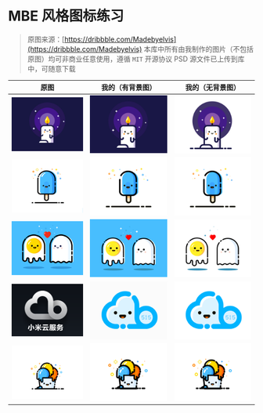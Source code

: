 # MBE 风格图标练习

> 原图来源：[https://dribbble.com/Madebyelvis](https://dribbble.com/Madebyelvis)
> 本库中所有由我制作的图片（不包括原图）均可非商业任意使用，遵循 `MIT` 开源协议
> PSD 源文件已上传到库中，可随意下载

原图|我的（有背景图）|我的（无背景图）
:--:|:--:|:--:
![](./imgs/chandle_origin.jpg)|![](./imgs/chandle_background.jpg)|![](./imgs/chandle_transparent.png)
![](./imgs/ice_cream_origin.jpg)|![](./imgs/ice_cream_background.jpg)|![](./imgs/ice_cream_transparent.png)
![](./imgs/egg_love_origin.png)|![](./imgs/egg_love_background.jpg)|![](./imgs/egg_love_transparent.png)
![](./imgs/515_cloud_disk_origin.png)|![](./imgs/515_cloud_disk_logo_background.jpg)|![](./imgs/515_cloud_disk_logo_transparent.png)
![](./imgs/ice_cream2_origin.jpg)|![](./imgs/ice_cream2_background.jpg)|![](./imgs/ice_cream2_transparent.png)
